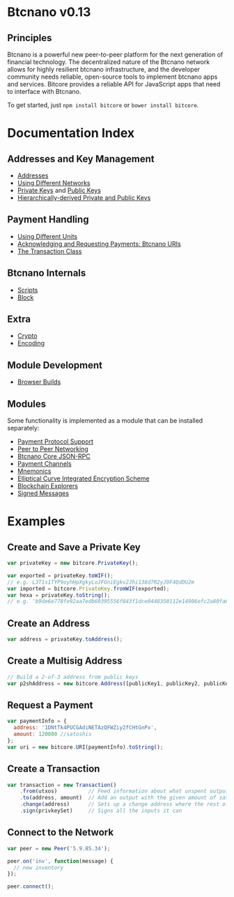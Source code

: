 # Btcnano v0.13

## Principles

Btcnano is a powerful new peer-to-peer platform for the next generation of financial technology. The decentralized nature of the Btcnano network allows for highly resilient btcnano infrastructure, and the developer community needs reliable, open-source tools to implement btcnano apps and services. Bitcore provides a reliable API for JavaScript apps that need to interface with Btcnano.

To get started, just `npm install bitcore` or `bower install bitcore`.

# Documentation Index

## Addresses and Key Management

* [Addresses](address.md)
* [Using Different Networks](networks.md)
* [Private Keys](privatekey.md) and [Public Keys](publickey.md)
* [Hierarchically-derived Private and Public Keys](hierarchical.md)

## Payment Handling
* [Using Different Units](unit.md)
* [Acknowledging and Requesting Payments: Btcnano URIs](uri.md)
* [The Transaction Class](transaction.md)

## Btcnano Internals
* [Scripts](script.md)
* [Block](block.md)

## Extra
* [Crypto](crypto.md)
* [Encoding](encoding.md)

## Module Development
* [Browser Builds](browser.md)

## Modules

Some functionality is implemented as a module that can be installed separately:

* [Payment Protocol Support](https://github.com/bitcoinnano/btcnano-payment-protocol)
* [Peer to Peer Networking](https://github.com/bitcoinnano/btcnano-p2p)
* [Btcnano Core JSON-RPC](https://github.com/bitcoinnano/btcnanod-rpc)
* [Payment Channels](https://github.com/bitcoinnano/btcnano-channel)
* [Mnemonics](https://github.com/bitcoinnano/btcnano-mnemonic)
* [Elliptical Curve Integrated Encryption Scheme](https://github.com/bitcoinnano/btcnano-ecies)
* [Blockchain Explorers](https://github.com/bitcoinnano/btcnano-explorers)
* [Signed Messages](https://github.com/bitcoinnano/btcnano-message)

# Examples 

## Create and Save a Private Key

```javascript
var privateKey = new bitcore.PrivateKey();

var exported = privateKey.toWIF();
// e.g. L3T1s1TYP9oyhHpXgkyLoJFGniEgkv2Jhi138d7R2yJ9F4QdDU2m
var imported = bitcore.PrivateKey.fromWIF(exported);
var hexa = privateKey.toString();
// e.g. 'b9de6e778fe92aa7edb69395556f843f1dce0448350112e14906efc2a80fa61a'
```

## Create an Address

```javascript
var address = privateKey.toAddress();
```

## Create a Multisig Address

```javascript
// Build a 2-of-3 address from public keys
var p2shAddress = new bitcore.Address([publicKey1, publicKey2, publicKey3], 2);
```

## Request a Payment

```javascript
var paymentInfo = {
  address: '1DNtTk4PUCGAdiNETAzQFWZiy2fCHtGnPx',
  amount: 120000 //satoshis
};
var uri = new bitcore.URI(paymentInfo).toString();
```

## Create a Transaction

```javascript
var transaction = new Transaction()
    .from(utxos)          // Feed information about what unspent outputs one can use
    .to(address, amount)  // Add an output with the given amount of satoshis
    .change(address)      // Sets up a change address where the rest of the funds will go
    .sign(privkeySet)     // Signs all the inputs it can
```

## Connect to the Network

```javascript
var peer = new Peer('5.9.85.34');

peer.on('inv', function(message) {
  // new inventory
});

peer.connect();
```
